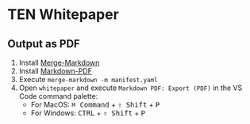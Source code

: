 # TEN Whitepaper

## Output as PDF

1. Install [Merge-Markdown](https://www.npmjs.com/package/merge-markdown)
2. Install [Markdown-PDF](https://marketplace.visualstudio.com/items?itemName=yzane.markdown-pdf)
3. Execute `merge-markdown -m manifest.yaml`
4. Open `whitepaper` and execute `Markdown PDF: Export (PDF)` in the VS Code command palette:
    - For MacOS: <kbd>⌘ Command</kbd> + <kbd>⇧ Shift</kbd> + <kbd>P</kbd>
    - For Windows: <kbd>CTRL</kbd> + <kbd>⇧ Shift</kbd> + <kbd>P</kbd>
